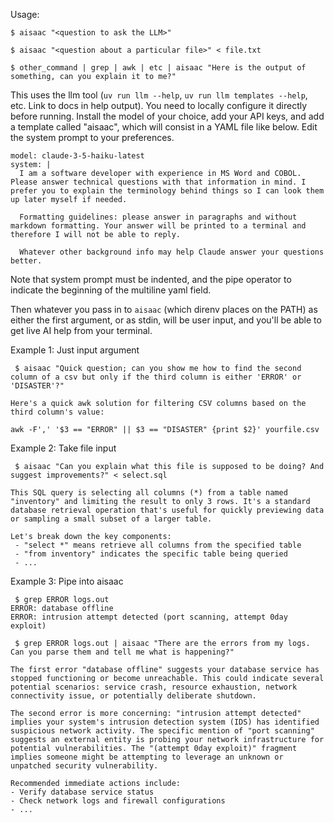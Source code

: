 Usage:
```
$ aisaac "<question to ask the LLM>"

$ aisaac "<question about a particular file>" < file.txt

$ other_command | grep | awk | etc | aisaac "Here is the output of something, can you explain it to me?"
```

This uses the llm tool (`uv run llm --help`, `uv run llm templates --help`, etc. Link to docs in help output). You need to locally configure it directly before running. Install the model of your choice, add your API keys, and add a template called "aisaac", which will consist in a YAML file like below. Edit the system prompt to your preferences.

```
model: claude-3-5-haiku-latest
system: |
  I am a software developer with experience in MS Word and COBOL. Please answer technical questions with that information in mind. I prefer you to explain the terminology behind things so I can look them up later myself if needed.

  Formatting guidelines: please answer in paragraphs and without markdown formatting. Your answer will be printed to a terminal and therefore I will not be able to reply.

  Whatever other background info may help Claude answer your questions better.
```

Note that system prompt must be indented, and the pipe operator to indicate the beginning of the multiline yaml field.

Then whatever you pass in to `aisaac` (which direnv places on the PATH) as either the first argument, or as stdin, will be user input, and you'll be able to get live AI help from your terminal.

Example 1: Just input argument
```
 $ aisaac "Quick question; can you show me how to find the second column of a csv but only if the third column is either 'ERROR' or 'DISASTER'?"

Here's a quick awk solution for filtering CSV columns based on the third column's value:

awk -F',' '$3 == "ERROR" || $3 == "DISASTER" {print $2}' yourfile.csv
```

Example 2: Take file input
```
 $ aisaac "Can you explain what this file is supposed to be doing? And suggest improvements?" < select.sql

This SQL query is selecting all columns (*) from a table named "inventory" and limiting the result to only 3 rows. It's a standard database retrieval operation that's useful for quickly previewing data or sampling a small subset of a larger table.

Let's break down the key components:
 - "select *" means retrieve all columns from the specified table
 - "from inventory" indicates the specific table being queried
 - ... 
```

Example 3: Pipe into aisaac
```
 $ grep ERROR logs.out
ERROR: database offline
ERROR: intrusion attempt detected (port scanning, attempt 0day exploit)

 $ grep ERROR logs.out | aisaac "There are the errors from my logs. Can you parse them and tell me what is happening?"

The first error "database offline" suggests your database service has stopped functioning or become unreachable. This could indicate several potential scenarios: service crash, resource exhaustion, network connectivity issue, or potentially deliberate shutdown.

The second error is more concerning: "intrusion attempt detected" implies your system's intrusion detection system (IDS) has identified suspicious network activity. The specific mention of "port scanning" suggests an external entity is probing your network infrastructure for potential vulnerabilities. The "(attempt 0day exploit)" fragment implies someone might be attempting to leverage an unknown or unpatched security vulnerability.

Recommended immediate actions include:
- Verify database service status
- Check network logs and firewall configurations
- ...
```

